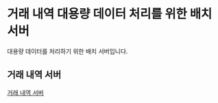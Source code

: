 # 거래 내역 대용량 데이터 처리를 위한 배치 서버

대용량 데이터를 처리하기 위한 배치 서버입니다.

## 거래 내역 서버

[거래 내역 서버](https://github.com/JUST-CLICK-BANK/account-history.git)
